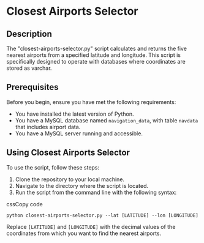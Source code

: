 # Closest Airports Selector

## Description

The "closest-airports-selector.py" script calculates and returns the five nearest airports from a specified latitude and longitude. This script is specifically designed to operate with databases where coordinates are stored as varchar.

## Prerequisites

Before you begin, ensure you have met the following requirements:

-   You have installed the latest version of Python.
-   You have a MySQL database named `navigation_data`, with table `navdata` that includes airport data.
-   You have a MySQL server running and accessible.

## Using Closest Airports Selector

To use the script, follow these steps:

1.  Clone the repository to your local machine.
2.  Navigate to the directory where the script is located.
3.  Run the script from the command line with the following syntax:

cssCopy code

`python closest-airports-selector.py --lat [LATITUDE] --lon [LONGITUDE]` 

Replace `[LATITUDE]` and `[LONGITUDE]` with the decimal values of the coordinates from which you want to find the nearest airports.
